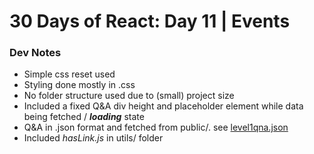 # 30 Days of React: Day 11 | Events

### Dev Notes
* Simple css reset used
* Styling done mostly in .css
* No folder structure used due to (small) project size
* Included a fixed Q&A div height and placeholder element while data being fetched / ***loading*** state
* Q&A in .json format and fetched from public/. see [level1qna.json](./public/data/level1qna.json)
* Included *hasLink.js* in utils/ folder
